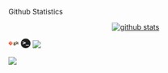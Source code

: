Github Statistics
[<p align="center">![github stats](https://github-readme-stats.vercel.app/api?username=c3eru&show_icons=true&include_all_commits=false&bg_color=90,FFCC00,BC3800&title_color=fff&text_color=fff&icon_color=fff&border_color=FFC800&&border_radius=20&count_private=true)</p>](https://github.com/c3eru)

<code><img height="20" src="https://raw.githubusercontent.com/github/explore/80688e429a7d4ef2fca1e82350fe8e3517d3494d/topics/git/git.png"></code>
<code><img height="20" src="https://raw.githubusercontent.com/github/explore/80688e429a7d4ef2fca1e82350fe8e3517d3494d/topics/terminal/terminal.png"></code>
![](https://komarev.com/ghpvc/?username=c3eru)

<img src="https://activity-graph.herokuapp.com/graph?username=c3eru&theme=cobalt&&border_radius=20">
